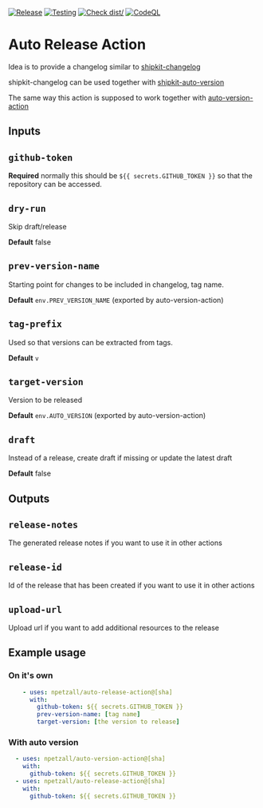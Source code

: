 [![Release](https://github.com/npetzall/auto-release-action/actions/workflows/release.yml/badge.svg?branch=main)](https://github.com/npetzall/auto-release-action/actions/workflows/release.yml)
[![Testing](https://github.com/npetzall/auto-release-action/actions/workflows/main.yml/badge.svg?branch=main)](https://github.com/npetzall/auto-release-action/actions/workflows/main.yml)
[![Check dist/](https://github.com/npetzall/auto-release-action/actions/workflows/check-dist.yml/badge.svg?branch=main)](https://github.com/npetzall/auto-release-action/actions/workflows/check-dist.yml)
[![CodeQL](https://github.com/npetzall/auto-release-action/actions/workflows/codeql-analysis.yml/badge.svg?branch=main)](https://github.com/npetzall/auto-release-action/actions/workflows/codeql-analysis.yml)


# Auto Release Action

Idea is to provide a changelog similar to [shipkit-changelog](https://github.com/shipkit/shipkit-changelog)  

shipkit-changelog can be used together with [shipkit-auto-version](https://github.com/shipkit/shipkit-auto-version)  

The same way this action is supposed to work together with [auto-version-action](https://github.com/npetzall/auto-version-action)  

## Inputs

## `github-token`

**Required** normally this should be `${{ secrets.GITHUB_TOKEN }}` so that the repository can be accessed.

## `dry-run`

Skip draft/release

**Default** false

## `prev-version-name`

Starting point for changes to be included in changelog, tag name.

**Default** `env.PREV_VERSION_NAME` (exported by auto-version-action)

## `tag-prefix`

Used so that versions can be extracted from tags.

**Default** `v`

## `target-version`

Version to be released

**Default** `env.AUTO_VERSION` (exported by auto-version-action)

## `draft`

Instead of a release, create draft if missing or update the latest draft

**Default** false

## Outputs

## `release-notes`

The generated release notes if you want to use it in other actions

## `release-id`

Id of the release that has been created if you want to use it in other actions

## `upload-url`

Upload url if you want to add additional resources to the release

## Example usage

### On it's own

```yaml
    - uses: npetzall/auto-release-action@[sha]
      with:
        github-token: ${{ secrets.GITHUB_TOKEN }}
        prev-version-name: [tag name]
        target-version: [the version to release]
```

### With auto version
```yaml
  - uses: npetzall/auto-version-action@[sha]
    with:
      github-token: ${{ secrets.GITHUB_TOKEN }}
  - uses: npetzall/auto-release-action@[sha]
    with:
      github-token: ${{ secrets.GITHUB_TOKEN }}
```
